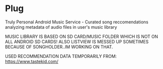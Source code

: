 # Plug
Truly Personal Android Music Service - Curated song reccomendations analyzing metadata of audio files in user's music library

MUSIC LIBRARY IS BASED ON SD CARD/MUSIC FOLDER WHICH IS NOT ON ALL ANDROID SD CARDS! ALSO LISTVIEW IS MESSED UP SOMETIMES BECAUSE
OF SONGHOLDER..IM WORKING ON THAT. 

USED RECOMMENDATION DATA TEMPORARILY FROM: https://www.tastekid.com/
